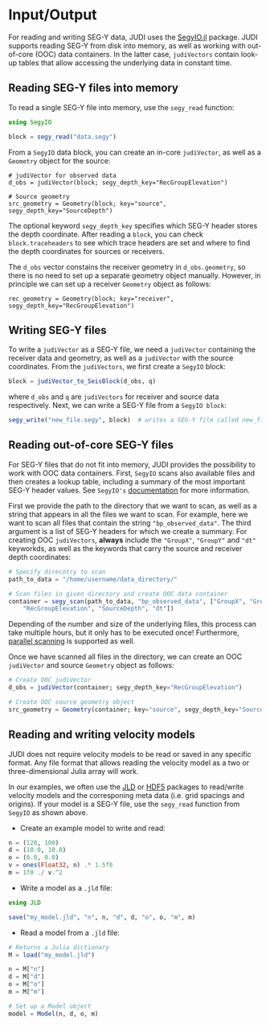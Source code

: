 # Input/Output

For reading and writing SEG-Y data, JUDI uses the [SegyIO.jl](https://github.com/slimgroup/SegyIO.jl) package. JUDI supports reading SEG-Y from disk into memory, as well as working with out-of-core (OOC) data containers. In the latter case, `judiVectors` contain look-up tables that allow accessing the underlying data in constant time.

## Reading SEG-Y files into memory

To read a single SEG-Y file into memory, use the `segy_read` function:

```julia
using SegyIO

block = segy_read("data.segy")
```

From a `SegyIO` data block, you can create an in-core `judiVector`, as well as a `Geometry` object for the source:

```
# judiVector for observed data
d_obs = judiVector(block; segy_depth_key="RecGroupElevation")

# Source geometry
src_geometry = Geometry(block; key="source", segy_depth_key="SourceDepth")
```

The optional keyword `segy_depth_key` specifies which SEG-Y header stores the depth coordinate. After reading a `block`, you can check `block.traceheaders` to see which trace headers are set and where to find the depth coordinates for sources or receivers.

The `d_obs` vector constains the receiver geometry in `d_obs.geometry`, so there is no need to set up a separate geometry object manually. However, in principle we can set up a receiver `Geometry` object as follows:

```
rec_geometry = Geometry(block; key="receiver", segy_depth_key="RecGroupElevation")
```


## Writing SEG-Y files

To write a `judiVector` as a SEG-Y file, we need a `judiVector` containing the receiver data and geometry, as well as a `judiVector` with the source coordinates. From the `judiVectors`, we first create a `SegyIO` block:

```julia
block = judiVector_to_SeisBlock(d_obs, q)
```

where `d_obs` and `q` are `judiVectors` for receiver and source data respectively. Next, we can write a SEG-Y file from a `SegyIO block`:

```julia
segy_write("new_file.segy", block)  # writes a SEG-Y file called new_file.segy
```

## Reading out-of-core SEG-Y files

For SEG-Y files that do not fit into memory, JUDI provides the possibility to work with OOC data containers. First, `SegyIO` scans also available files and then creates a lookup table, including a summary of the most important SEG-Y header values. See `SegyIO's` [documentation](https://github.com/slimgroup/SegyIO.jl/wiki/Scanning) for more information.

First we provide the path to the directory that we want to scan, as well as a string that appears in all the files we want to scan. For example, here we want to scan all files that contain the string `"bp_observed_data"`. The third argument is a list of SEG-Y headers for which we create a summary. For creating OOC `judiVectors`, **always** include the `"GroupX"`, `"GroupY"` and `"dt"` keyworkds, as well as the keywords that carry the source and receiver depth coordinates:

```julia
# Specify direcotry to scan
path_to_data = "/home/username/data_directory/"

# Scan files in given directory and create OOC data container
container = segy_scan(path_to_data, "bp_observed_data", ["GroupX", "GroupY", 
    "RecGroupElevation", "SourceDepth", "dt"])
```

Depending of the number and size of the underlying files, this process can take multiple hours, but it only has to be executed once! Furthermore, [parallel scanning](https://github.com/slimgroup/SegyIO.jl/wiki/Scanning) is supported as well. 

Once we have scanned all files in the directory, we can create an OOC `judiVector` and source `Geometry` object as follows:

```julia
# Create OOC judiVector
d_obs = judiVector(container; segy_depth_key="RecGroupElevation")

# Create OOC source geometry object
src_geometry = Geometry(container; key="source", segy_depth_key="SourceDepth")
```

## Reading and writing velocity models

JUDI does not require velocity models to be read or saved in any specific format. Any file format that allows reading the velocity model as a two or three-dimensional Julia array will work.

In our examples, we often use the [JLD](https://github.com/JuliaIO/JLD.jl) or [HDF5](https://github.com/JuliaIO/HDF5.jl) packages to read/write velocity models and the corresponing meta data (i.e. grid spacings and origins). If your model is a SEG-Y file, use the `segy_read` function from `SegyIO` as shown above.

 * Create an example model to write and read:

```julia
n = (120, 100)
d = (10.0, 10.0)
o = (0.0, 0.0)
v = ones(Float32, n) .* 1.5f0
m = 1f0 ./ v.^2
```

 * Write a model as a `.jld` file:

```julia
using JLD

save("my_model.jld", "n", n, "d", d, "o", o, "m", m)
```

 * Read a model from a `.jld` file:
 
```julia
# Returns a Julia dictionary
M = load("my_model.jld")

n = M["n"]
d = M["d"]
o = M["o"]
m = M["m"]

# Set up a Model object
model = Model(n, d, o, m)
```

